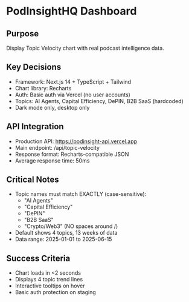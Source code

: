 # PodInsightHQ Dashboard

## Purpose
Display Topic Velocity chart with real podcast intelligence data.

## Key Decisions
- Framework: Next.js 14 + TypeScript + Tailwind
- Chart library: Recharts
- Auth: Basic auth via Vercel (no user accounts)
- Topics: AI Agents, Capital Efficiency, DePIN, B2B SaaS (hardcoded)
- Dark mode only, desktop only

## API Integration
- Production API: https://podinsight-api.vercel.app
- Main endpoint: /api/topic-velocity
- Response format: Recharts-compatible JSON
- Average response time: 50ms

## Critical Notes
- Topic names must match EXACTLY (case-sensitive):
  - "AI Agents"
  - "Capital Efficiency"
  - "DePIN"
  - "B2B SaaS"
  - "Crypto/Web3" (NO spaces around /)
- Default shows 4 topics, 13 weeks of data
- Data range: 2025-01-01 to 2025-06-15

## Success Criteria
- Chart loads in <2 seconds
- Displays 4 topic trend lines
- Interactive tooltips on hover
- Basic auth protection on staging